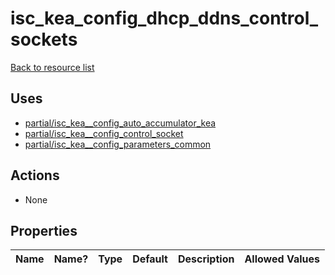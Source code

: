 # isc_kea_config_dhcp_ddns_control_sockets

[Back to resource list](../README.md#resources)

## Uses

- [partial/isc_kea__config_auto_accumulator_kea](partial/isc_kea__config_auto_accumulator_kea.md)
- [partial/isc_kea__config_control_socket](partial/isc_kea__config_control_socket.md)
- [partial/isc_kea__config_parameters_common](partial/isc_kea__config_parameters_common.md)

## Actions

- None

## Properties

| Name | Name? | Type | Default | Description | Allowed Values |
| ---- | ----- | ---- | ------- | ----------- | -------------- |
